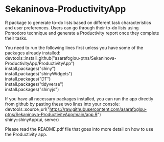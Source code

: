 # Sekaninova-ProductivityApp
R package to generate to-do lists based on different task characteristics and user preferences. Users can go through their to-do lists using Pomodoro technique and generate a Productivity report once they complete their tasks. 

You need to run the following lines first unless you have some of the packages already installed:  
devtools::install_github("asarafoglou-ptns/Sekaninova-ProductivityApp/ProductivityApp")  
install.packages("shiny")  
install.packages("shinyWidgets")  
install.packages("DT")  
install.packages("tidyverse")  
install.packages("shinyjs")  

If you have all necessary packages installed, you can run the app directly from github by pasting these two lines into your console:  
devtools::source_url("https://raw.githubusercontent.com/asarafoglou-ptns/Sekaninova-ProductivityApp/main/app.R")  
shiny::shinyApp(ui, server)  

Please read the README.pdf file that goes into more detail on how to use the Productivity app. 
